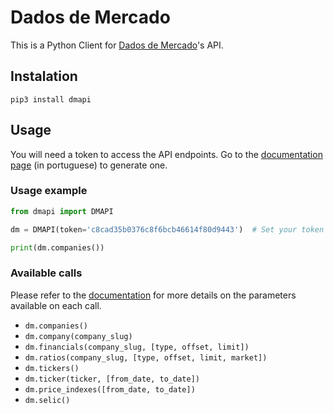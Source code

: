# Dados de Mercado

This is a Python Client for
[Dados de Mercado](https://www.dadosdemercado.com/)'s API.

## Instalation

```
pip3 install dmapi
```

## Usage

You will need a token to access the API endpoints. Go to the
[documentation page](https://www.dadosdemercado.com/api) (in portuguese)
to generate one.

### Usage example

```python
from dmapi import DMAPI

dm = DMAPI(token='c8cad35b0376c8f6bcb46614f80d9443')  # Set your token here

print(dm.companies())
```

### Available calls

Please refer to the [documentation](https://www.dadosdemercado.com/api)
for more details on the parameters available on each call.

- `dm.companies()`
- `dm.company(company_slug)`
- `dm.financials(company_slug, [type, offset, limit])`
- `dm.ratios(company_slug, [type, offset, limit, market])`
- `dm.tickers()`
- `dm.ticker(ticker, [from_date, to_date])`
- `dm.price_indexes([from_date, to_date])`
- `dm.selic()`

